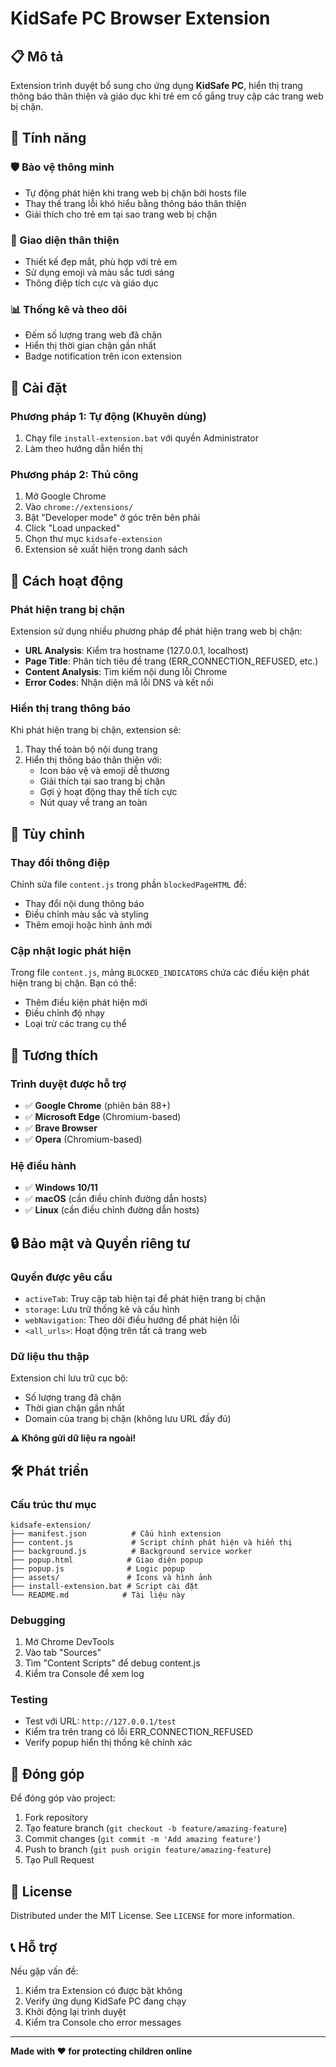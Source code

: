 # KidSafe PC Browser Extension

## 📋 Mô tả

Extension trình duyệt bổ sung cho ứng dụng **KidSafe PC**, hiển thị trang thông báo thân thiện và giáo dục khi trẻ em cố gắng truy cập các trang web bị chặn.

## 🎯 Tính năng

### 🛡️ Bảo vệ thông minh
- Tự động phát hiện khi trang web bị chặn bởi hosts file
- Thay thế trang lỗi khó hiểu bằng thông báo thân thiện
- Giải thích cho trẻ em tại sao trang web bị chặn

### 🎨 Giao diện thân thiện
- Thiết kế đẹp mắt, phù hợp với trẻ em
- Sử dụng emoji và màu sắc tươi sáng
- Thông điệp tích cực và giáo dục

### 📊 Thống kê và theo dõi
- Đếm số lượng trang web đã chặn
- Hiển thị thời gian chặn gần nhất
- Badge notification trên icon extension

## 🚀 Cài đặt

### Phương pháp 1: Tự động (Khuyên dùng)
1. Chạy file `install-extension.bat` với quyền Administrator
2. Làm theo hướng dẫn hiển thị

### Phương pháp 2: Thủ công
1. Mở Google Chrome
2. Vào `chrome://extensions/`
3. Bật "Developer mode" ở góc trên bên phải
4. Click "Load unpacked"
5. Chọn thư mục `kidsafe-extension`
6. Extension sẽ xuất hiện trong danh sách

## 🔧 Cách hoạt động

### Phát hiện trang bị chặn
Extension sử dụng nhiều phương pháp để phát hiện trang web bị chặn:

- **URL Analysis**: Kiểm tra hostname (127.0.0.1, localhost)
- **Page Title**: Phân tích tiêu đề trang (ERR_CONNECTION_REFUSED, etc.)
- **Content Analysis**: Tìm kiếm nội dung lỗi Chrome
- **Error Codes**: Nhận diện mã lỗi DNS và kết nối

### Hiển thị trang thông báo
Khi phát hiện trang bị chặn, extension sẽ:

1. Thay thế toàn bộ nội dung trang
2. Hiển thị thông báo thân thiện với:
   - Icon bảo vệ và emoji dễ thương
   - Giải thích tại sao trang bị chặn
   - Gợi ý hoạt động thay thế tích cực
   - Nút quay về trang an toàn

## 🎨 Tùy chỉnh

### Thay đổi thông điệp
Chỉnh sửa file `content.js` trong phần `blockedPageHTML` để:
- Thay đổi nội dung thông báo
- Điều chỉnh màu sắc và styling
- Thêm emoji hoặc hình ảnh mới

### Cập nhật logic phát hiện
Trong file `content.js`, mảng `BLOCKED_INDICATORS` chứa các điều kiện phát hiện trang bị chặn. Bạn có thể:
- Thêm điều kiện phát hiện mới
- Điều chỉnh độ nhạy
- Loại trừ các trang cụ thể

## 📱 Tương thích

### Trình duyệt được hỗ trợ
- ✅ **Google Chrome** (phiên bản 88+)
- ✅ **Microsoft Edge** (Chromium-based)
- ✅ **Brave Browser**
- ✅ **Opera** (Chromium-based)

### Hệ điều hành
- ✅ **Windows 10/11**
- ✅ **macOS** (cần điều chỉnh đường dẫn hosts)
- ✅ **Linux** (cần điều chỉnh đường dẫn hosts)

## 🔒 Bảo mật và Quyền riêng tư

### Quyền được yêu cầu
- `activeTab`: Truy cập tab hiện tại để phát hiện trang bị chặn
- `storage`: Lưu trữ thống kê và cấu hình
- `webNavigation`: Theo dõi điều hướng để phát hiện lỗi
- `<all_urls>`: Hoạt động trên tất cả trang web

### Dữ liệu thu thập
Extension chỉ lưu trữ cục bộ:
- Số lượng trang đã chặn
- Thời gian chặn gần nhất
- Domain của trang bị chặn (không lưu URL đầy đủ)

**⚠️ Không gửi dữ liệu ra ngoài!**

## 🛠️ Phát triển

### Cấu trúc thư mục
```
kidsafe-extension/
├── manifest.json          # Cấu hình extension
├── content.js             # Script chính phát hiện và hiển thị
├── background.js          # Background service worker
├── popup.html            # Giao diện popup
├── popup.js              # Logic popup
├── assets/               # Icons và hình ảnh
├── install-extension.bat # Script cài đặt
└── README.md            # Tài liệu này
```

### Debugging
1. Mở Chrome DevTools
2. Vào tab "Sources"
3. Tìm "Content Scripts" để debug content.js
4. Kiểm tra Console để xem log

### Testing
- Test với URL: `http://127.0.0.1/test`
- Kiểm tra trên trang có lỗi ERR_CONNECTION_REFUSED
- Verify popup hiển thị thống kê chính xác

## 🤝 Đóng góp

Để đóng góp vào project:

1. Fork repository
2. Tạo feature branch (`git checkout -b feature/amazing-feature`)
3. Commit changes (`git commit -m 'Add amazing feature'`)
4. Push to branch (`git push origin feature/amazing-feature`)
5. Tạo Pull Request

## 📄 License

Distributed under the MIT License. See `LICENSE` for more information.

## 📞 Hỗ trợ

Nếu gặp vấn đề:

1. Kiểm tra Extension có được bật không
2. Verify ứng dụng KidSafe PC đang chạy
3. Khởi động lại trình duyệt
4. Kiểm tra Console cho error messages

---

**Made with ❤️ for protecting children online**
